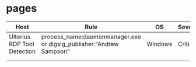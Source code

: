 # pages
|Host|Rule|OS|Severity|
|---|---|---|---|
|Ulterius RDP Tool Detection| process_name:daemonmanager.exe or digsig_publisher:"Andrew Sampson"|Windows| Critical  |
|   |   |   |   |
|   |   |   |   |
